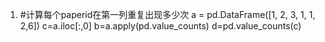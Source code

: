 1. #计算每个paperid在第一列重复出现多少次
a = pd.DataFrame([1, 2, 3, 1, 1, 2,6])
c=a.iloc[:,0]
b=a.apply(pd.value_counts)
d=pd.value_counts(c)
